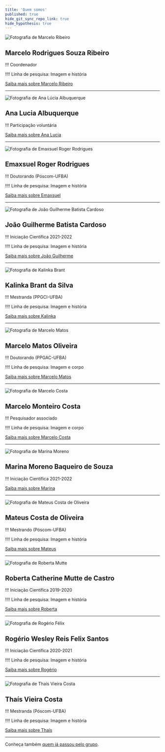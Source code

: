 ```yaml
---
title: 'Quem somos'
published: true
hide_git_sync_repo_link: true
hide_hypothesis: true
---
```


![Fotografia de Marcelo Ribeiro](imgs/marceloribeiro.jpg?resize=200&classes=right,s-circle)

## Marcelo Rodrigues Souza Ribeiro

!!! Coordenador

!!!! Linha de pesquisa: Imagem e história

[Saiba mais sobre Marcelo Ribeiro](/quem-somos/coordenadores/marcelo-ribeiro?classes=btn,btn-primary,btn-lg)

---

![Fotografia de Ana Lúcia Albuquerque](imgs/AnaLuciaAlbuquerque.jpg?resize=200&classes=right,s-circle)

## Ana Lucia Albuquerque

!!! Participação voluntária

[Saiba mais sobre Ana Lucia](/quem-somos/integrantes/ana-lucia-albuquerque?classes=btn,btn-primary,btn-lg)

---

![Fotografia de Emaxsuel Roger Rodrigues](imgs/EmaxsuelRogerRodrigues.jpg?resize=200&classes=right,s-circle)

## Emaxsuel Roger Rodrigues

!!! Doutorando (Póscom-UFBA)

!!!! Linha de pesquisa: Imagem e história

[Saiba mais sobre Emaxsuel](/quem-somos/integrantes/emaxsuel-roger-rodrigues?classes=btn,btn-primary,btn-lg)

---

![Fotografia de João Guilherme Batista Cardoso](imgs/JoaoGuilherme.jpg?resize=200&classes=right,s-circle)

## João Guilherme Batista Cardoso

!!! Iniciação Científica 2021-2022

!!!! Linha de pesquisa: Imagem e história

[Saiba mais sobre João Guilherme](/quem-somos/integrantes/joao-guilherme-cardoso?classes=btn,btn-primary,btn-lg)

---

![Fotografia de Kalinka Brant](imgs/KalinkaBrant.jpg?resize=200&classes=right,s-circle)

## Kalinka Brant da Silva

!!! Mestranda (PPGCI-UFBA)

!!!! Linha de pesquisa: Imagem e história

[Saiba mais sobre Kalinka](/quem-somos/integrantes/kalinka-brant?classes=btn,btn-primary,btn-lg)

---

![Fotografia de Marcelo Matos](imgs/MarceloMatos.jpg?resize=200&classes=right,s-circle)

## Marcelo Matos Oliveira

!!! Doutorando (PPGAC-UFBA)

!!!! Linha de pesquisa: Imagem e corpo

[Saiba mais sobre Marcelo Matos](/quem-somos/integrantes/marcelo-matos?classes=btn,btn-primary,btn-lg)

---

![Fotografia de Marcelo Costa](imgs/marcelocosta.jpg?resize=200&classes=right,s-circle)

## Marcelo Monteiro Costa

!!! Pesquisador associado

!!!! Linha de pesquisa: Imagem e corpo

[Saiba mais sobre Marcelo Costa](/quem-somos/integrantes/marcelo-costa?classes=btn,btn-primary,btn-lg)

---

![Fotografia de Marina Moreno](imgs/MarinaMoreno.jpg?resize=200&classes=right,s-circle)

## Marina Moreno Baqueiro de Souza

!!! Iniciação Científica 2021-2022

[Saiba mais sobre Marina](/quem-somos/integrantes/marina-moreno?classes=btn,btn-primary,btn-lg)

---

![Fotografia de Mateus Costa de Oliveira](imgs/MateusOliveira.jpg?resize=200&classes=right,s-circle)

## Mateus Costa de Oliveira

!!! Mestrando (Póscom-UFBA)

!!!! Linha de pesquisa: Imagem e história

[Saiba mais sobre Mateus](/quem-somos/integrantes/mateus-costa-de-oliveira?classes=btn,btn-primary,btn-lg)

---

![Fotografia de Roberta Mutte](imgs/RobertaMutte.jpg?resize=200&classes=right,s-circle)

## Roberta Catherine Mutte de Castro

!!! Iniciação Científica 2019-2020

!!!! Linha de pesquisa: Imagem e história

[Saiba mais sobre Roberta](/quem-somos/integrantes/roberta-mutte?classes=btn,btn-primary,btn-lg)

---

![Fotografia de Rogério Félix](imgs/RogerioFelix.jpg?resize=200&classes=right,s-circle)

## Rogério Wesley Reis Felix Santos

!!! Iniciação Científica 2020-2021

!!!! Linha de pesquisa: Imagem e história

[Saiba mais sobre Rogério](/quem-somos/integrantes/rogerio-felix?classes=btn,btn-primary,btn-lg)

---

![Fotografia de Thaís Vieira Costa](imgs/ThaisVieiraCosta.jpg?resize=200&classes=right,s-circle)

## Thaís Vieira Costa

!!! Mestranda (Póscom-UFBA)

!!!! Linha de pesquisa: Imagem e história

[Saiba mais sobre Thaís](/quem-somos/integrantes/thais-vieira-costa?classes=btn,btn-primary,btn-lg)

---

Conheça também [quem já passou pelo grupo](/quem-somos/egressos/).
